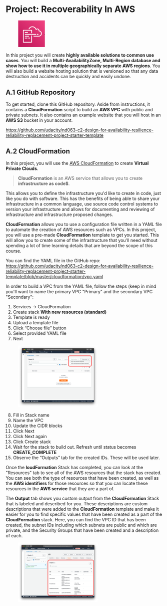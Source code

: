# Project: Recoverability In AWS

<figure>
  <img src="./fig/aws-cloudformation.png" alt=".." title="Optional title" width="20%" height="15%"/>  
 <figcaption></figcaption>
</figure>

In this project you will create **highly available solutions to common use cases**. You will build a **Multi-AvailabilityZone, Multi-Region database and show how to use it in multiple geographically separate AWS regions**. You will also build a website hosting solution that is versioned so that any data destruction and accidents can be quickly and easily undone.

## A.1 GitHub Repository

To get started, clone this GitHub repository. Aside from instructions, it contains a **CloudFormation** script to build an **AWS VPC** with public and private subnets. It also contains an example website that you will host in an **AWS S3** bucket in your account.

<https://github.com/udacity/nd063-c2-design-for-availability-resilience-reliability-replacement-project-starter-template>

## A.2 CloudFormation

In this project, you will use the [AWS CloudFormation](https://aws.amazon.com/cloudformation/) to create **Virtual Private Clouds**.
> **CloudFormation** is an AWS service that allows you to create **infrastructure as code$**.

This allows you to define the infrastructure you'd like to create in code, just like you do with software. This has the benefits of being able to share your infrastructure in a common language, use source code control systems to version your infrastructure and allows for documenting and reviewing of infrastructure and infrastructure proposed changes.

**CloudFormation** allows you to use a configuration file written in a YAML file to automate the creation of AWS resources such as VPCs. In this project, you will use a pre-made **CloudFormation** template to get you started. This will allow you to create some of the infrastructure that you'll need without spending a lot of time learning details that are beyond the scope of this course.

You can find the YAML file in the GitHub repo: <https://github.com/udacity/nd063-c2-design-for-availability-resilience-reliability-replacement-project-starter-template/blob/master/cloudformation/vpc.yaml>

In order to build a VPC from the YAML file, follow the steps (keep in mind you'll want to name the primary VPC "Primary" and the secondary VPC "Secondary":

1. Services -> CloudFormation
2. Create stack **With new resources (standard)**
3. Template is ready
4. Upload a template file
5. Click “Choose file” button
6. Select provided YAML file
7. Next

<figure>
  <img src="./fig/cloudformationCreate.png" alt=".." title="Optional title" width="60%" height="70%"/>  
 <figcaption></figcaption>
</figure>

8. Fill in Stack name
9. Name the VPC
10. Update the CIDR blocks
11. Click Next
12. Click Next again
13. Click Create stack
14. Wait for the stack to build out. Refresh until status becomes **CREATE_COMPLETE**
15. Observe the “Outputs” tab for the created IDs. These will be used later.

Once the **loudFormation** Stack has completed, you can look at the "Resources" tab to see all of the AWS resources that the stack has created. You can see both the type of resources that have been created, as well as the **AWS identifiers** for those resources so that you can locate these resources in the **AWS service** that they are a part of.

The **Output** tab shows you custom output from the **CloudFormation** Stack that is labeled and described for you. These descriptions are custom descriptions that were added to the **CloudFormation** template and make it easier for you to find specific values that have been created as a part of the **CloudFormation** stack.
Here, you can find the VPC ID that has been created, the subnet IDs including which subnets are public and which are private, and the Security Groups that have been created and a description of each.

<figure>
  <img src="./fig/cloudformationoutputs.png" alt=".." title="Optional title" width="60%" height="70%"/>  
 <figcaption></figcaption>
</figure>
